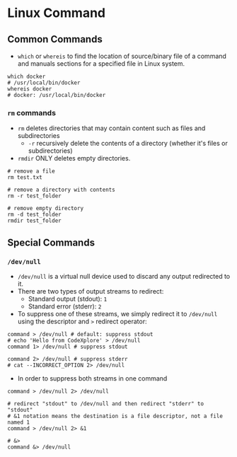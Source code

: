 # Linux Command

## Common Commands

- `which` or `whereis` to find the location of source/binary file of a command and manuals sections for a specified file in Linux system.

```shell
which docker
# /usr/local/bin/docker
whereis docker
# docker: /usr/local/bin/docker
```

### `rm` commands

- `rm` deletes directories that may contain content such as files and subdirectories
  - `-r` recursively delete the contents of a directory (whether it's files or subdirectories)
- `rmdir` ONLY deletes empty directories.

```shell
# remove a file
rm test.txt

# remove a directory with contents
rm -r test_folder

# remove empty directory
rm -d test_folder
rmdir test_folder
```

## Special Commands

### `/dev/null`

- `/dev/null` is a virtual null device used to discard any output redirected to it.
- There are two types of output streams to redirect:
  - Standard output (stdout): `1`
  - Standard error (stderr): `2`
- To suppress one of these streams, we simply redirect it to `/dev/null` using the descriptor and `>` redirect operator:

```shell
command > /dev/null # default: suppress stdout
# echo 'Hello from CodeXplore' > /dev/null
command 1> /dev/null # suppress stdout

command 2> /dev/null # suppress stderr
# cat --INCORRECT_OPTION 2> /dev/null
```

- In order to suppress both streams in one command

```shell
command > /dev/null 2> /dev/null

# redirect "stdout" to /dev/null and then redirect "stderr" to "stdout"
# &1 notation means the destination is a file descriptor, not a file named 1
command > /dev/null 2> &1

# &>
command &> /dev/null
```
